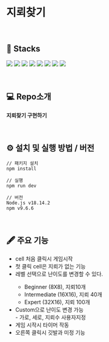 # 지뢰찾기 

</br>

## 🧲 Stacks

<img src="https://img.shields.io/badge/vite-646CFF?style=for-the-badge&logo=vite&logoColor=white"> <img src="https://img.shields.io/badge/React-61DAFB?style=for-the-badge&logo=React&logoColor=white"> <img src="https://img.shields.io/badge/Typescript-3178C6?style=for-the-badge&logo=Typescript&logoColor=white"> <img src="https://img.shields.io/badge/sass-CC6699?style=for-the-badge&logo=sass&logoColor=white"> <img src="https://img.shields.io/badge/ReduxToolkit-764ABC?style=for-the-badge&logo=redux&logoColor=white">
<img src="https://img.shields.io/badge/styledcomponents-DB7093?style=for-the-badge&logo=styledcomponents&logoColor=white"> <img src="https://img.shields.io/badge/prettier-F7B93E?style=for-the-badge&logo=prettier&logoColor=white"> <img src="https://img.shields.io/badge/eslint-4B32C3?style=for-the-badge&logo=eslint&logoColor=white">

</br>

## 💻 Repo소개

<b>지뢰찾기 구현하기</b>

</br>

## ⚙️ 설치 및 실행 방법 / 버전

```
// 패키지 설치
npm install

// 실행
npm run dev
```

```
// 버전
Node.js v18.14.2
npm v9.6.6
```

</br>

## 🖋️ 주요 기능

<ul>
  <li>cell 처음 클릭시 게임시작</li>
  <li>첫 클릭 cell은 지뢰가 없는 기능</li>
  <li>레벨 선택으로 난이도를 변경할 수 있다.</li>
   <ul>
  <li>Beginner (8X8), 지뢰10개</li>
      <li>Intermediate (16X16), 지뢰 40개</li>
      <li>Expert (32X16), 지뢰 100개</li>
  </ul>
  <li>Custom으로 난이도 변경 가능</li>
  - 가로, 세로, 지뢰수 사용자지정
  <li>게임 시작시 타이머 작동</li>
  <li>오른쪽 클릭시 깃발과 미정 기능</li>
</ul>
